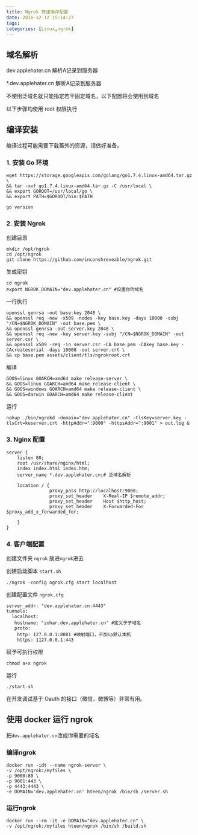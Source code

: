 ```yaml
---
title: Ngrok 快速编译配置
date: 2016-12-12 15:14:27
tags: 
categories: [Linux,ngrok]
---
```


## 域名解析
dev.applehater.cn 解析A记录到服务器

*.dev.applehater.cn 解析A记录到服务器

不使用泛域名就只能指定若干固定域名，以下配置将会使用到域名

以下步骤均使用 root 权限执行

## 编译安装

编译过程可能需要下载蔷外的资源，请做好准备。

### 1. 安装 Go 环境
```
wget https://storage.googleapis.com/golang/go1.7.4.linux-amd64.tar.gz \
&& tar -xvf go1.7.4.linux-amd64.tar.gz -C /usr/local \
&& export GOROOT=/usr/local/go \
&& export PATH=$GOROOT/bin:$PATH
```
```
go version
```

### 2. 安装 Ngrok
创建目录

```
mkdir /opt/ngrok
cd /opt/ngrok
git clone https://github.com/inconshreveable/ngrok.git
```
生成密钥
```
cd ngrok
export NGROK_DOMAIN="dev.applehater.cn" #设置你的域名

```
一行执行
```
openssl genrsa -out base.key 2048 \
&& openssl req -new -x509 -nodes -key base.key -days 10000 -subj "/CN=$NGROK_DOMAIN" -out base.pem \
&& openssl genrsa -out server.key 2048 \
&& openssl req -new -key server.key -subj "/CN=$NGROK_DOMAIN" -out server.csr \
&& openssl x509 -req -in server.csr -CA base.pem -CAkey base.key -CAcreateserial -days 10000 -out server.crt \
&& cp base.pem assets/client/tls/ngrokroot.crt
```
编译
```
GOOS=linux GOARCH=amd64 make release-server \
&& GOOS=linux GOARCH=amd64 make release-client \
&& GOOS=windows GOARCH=amd64 make release-client \
&& GOOS=darwin GOARCH=amd64 make release-client
```

运行
```
nohup ./bin/ngrokd -domain="dev.applehater.cn" -tlsKey=server.key -tlsCrt=keserver.crt -httpAddr=":9000" -httpsAddr=":9001" > out.log &
```

### 3. Nginx 配置

```
server {
	listen 80;
	root /usr/share/nginx/html;
	index index.html index.htm;
	server_name *.dev.applehater.cn;# 泛域名解析

	location / {
                proxy_pass http://localhost:9000;
                proxy_set_header    X-Real-IP $remote_addr;
                proxy_set_header    Host $http_host;
                proxy_set_header    X-Forwarded-For $proxy_add_x_forwarded_for;

	}
}
```
### 4. 客户端配置
创建文件夹 `ngrok` 放进`ngrok`进去

创建启动脚本 `start.sh`
```
./ngrok -config ngrok.cfg start localhost
```
创建配置文件 `ngrok.cfg`
```
server_addr: "dev.applehater.cn:4443"
tunnels:
  localhost:
   hostname: "zohar.dev.applehater.cn" #定义子子域名
   proto:
    http: 127.0.0.1:8081 #映射端口，不加ip默认本机
    https: 1127.0.0.1:443

```
赋予可执行权限
```
chmod a+x ngrok
```
运行
```
./start.sh
```
在开发调试基于 Oauth 的接口（微信，微博等）非常有用。

## 使用 docker 运行 ngrok

把`dev.applehater.cn`改成你需要的域名

### 编译ngrok

```
docker run -idt --name ngrok-server \
-v /opt/ngrok:/myfiles \
-p 9000:80 \
-p 9001:443 \
-p 4443:4443 \
-e DOMAIN='dev.applehater.cn' hteen/ngrok /bin/sh /server.sh
```

### 运行ngrok
```
docker run --rm -it -e DOMAIN="dev.applehater.cn" \
-v /opt/ngrok:/myfiles hteen/ngrok /bin/sh /build.sh
```
